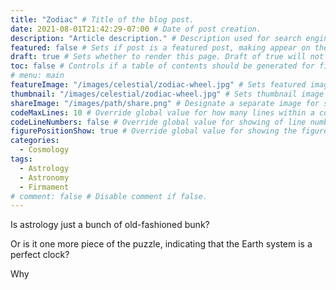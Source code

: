 ```yaml
---
title: "Zodiac" # Title of the blog post.
date: 2021-08-01T21:42:29-07:00 # Date of post creation.
description: "Article description." # Description used for search engine.
featured: false # Sets if post is a featured post, making appear on the home page side bar.
draft: true # Sets whether to render this page. Draft of true will not be rendered.
toc: false # Controls if a table of contents should be generated for first-level links automatically.
# menu: main
featureImage: "/images/celestial/zodiac-wheel.jpg" # Sets featured image on blog post.
thumbnail: "/images/celestial/zodiac-wheel.jpg" # Sets thumbnail image appearing inside card on homepage.
shareImage: "/images/path/share.png" # Designate a separate image for social media sharing.
codeMaxLines: 10 # Override global value for how many lines within a code block before auto-collapsing.
codeLineNumbers: false # Override global value for showing of line numbers within code block.
figurePositionShow: true # Override global value for showing the figure label.
categories:
  - Cosmology
tags:
  - Astrology
  - Astronomy
  - Firmament
# comment: false # Disable comment if false.
---
```


Is astrology just a bunch of old-fashioned bunk?

Or is it one more piece of the puzzle, indicating that the Earth system is a perfect clock?

Why 
